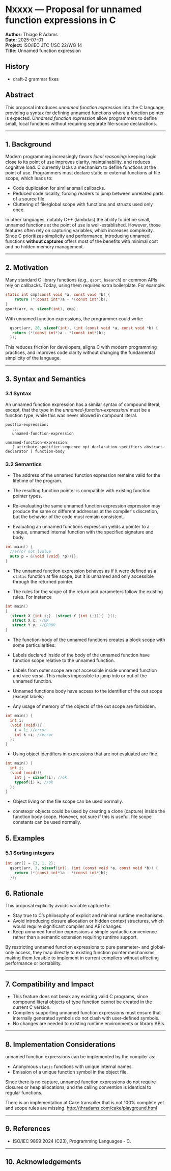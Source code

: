 
# Nxxxx — Proposal for unnamed function expressions in C
**Author:** Thiago R Adams  
**Date:** 2025-07-01  
**Project:** ISO/IEC JTC 1/SC 22/WG 14  
**Title:** Unnamed function expression


## History
- draft-2 grammar fixes

## Abstract

This proposal introduces *unnamed function expression* into the C language, providing a syntax for defining unnamed functions where a function pointer is expected. *Unnamed function expression* allow programmers to define small, local functions without requiring separate file-scope declarations. 

---

## 1. Background

Modern programming increasingly favors *local reasoning*: keeping logic close to its point of use improves clarity, maintainability, and reduces cognitive load. C currently lacks a mechanism to define functions at the point of use. Programmers must declare static or external functions at file scope, which leads to:
- Code duplication for similar small callbacks.
- Reduced code locality, forcing readers to jump between unrelated parts of a source file.
- Cluttering of file/global scope with functions and structs used only once.

In other languages, notably C++ (lambdas) the ability to define small, unnamed functions at the point of use is well-established. However, those features often rely on capturing variables, which increases complexity. Since C prioritizes simplicity and performance, introducing unnamed functions **without captures** offers most of the benefits with minimal cost and no hidden memory management.

---

## 2. Motivation

Many standard C library functions (e.g., `qsort`, `bsearch`) or common APIs rely on callbacks. Today, using them requires extra boilerplate. For example:

```c
static int cmp(const void *a, const void *b) {
    return (*(const int*)a - *(const int*)b);
}
qsort(arr, n, sizeof(int), cmp);
````

With unnamed function expressions, the programmer could write:

```c
  qsort(arr, 20, sizeof(int), (int (const void *a, const void *b) {
   return (*(const int*)a - *(const int*)b);
  });
```

This reduces friction for developers, aligns C with modern programming practices, and improves code clarity without changing the fundamental simplicity of the language.

---

## 3. Syntax and Semantics

### 3.1 Syntax

An unnamed function expression has a similar syntax of compound literal, except, that the type in the *unnamed-function-expression*/ must be a function type, while this was never allowed in compount literal.

``` 
postfix-expression: 
   ...      
   unnamed-function-expression     
  
unnamed-function-expression:
   ( attribute-specifier-sequence opt declaration-specifiers abstract-declarator ) function-body  
 ```


### 3.2 Semantics

* The address of the unnamed function expression remains valid for the lifetime of the program.

* The resulting function pointer is compatible with existing function pointer types.

* Re-evaluating the same unnamed function expression expression may produce the same or different addresses at the compiler's discretion, but the behavior of the code must remain consistent.

* Evaluating an unnamed functions expression yields a pointer to a unique, unnamed internal function with the specified signature and body.

  
```c
int main() { 
  //error not lvalue
  auto p = &(void (void} *p)){};
}
```

* The unnamed function expression behaves as if it were defined as a `static` function at file scope, but it is unnamed and only accessible through the returned pointer.

* The rules for the scope of the return and parameters follow the existing rules. For instance
  
```c
int main()
{
  (struct X {int i;}  (struct Y {int i;})){  }();
   struct X x; //OK
   struct Y y; //ERROR
}
```

* The function-body of the unnamed functions creates a block scope with some particularities:
 
* Labels declared inside of the body of the unnamed function have function scope relative to the unnamed function.

* Labels from outer scope are not accessible inside unnamed function and vice versa. This makes impossible to jump into or out of the unnamed function.

* Unnamed functions body have access to the identifier of the out scope (except labels)

* Any usage of memory of the objects of the out scope are forbidden.

```c
int main() {
  int i;
  (void (void)){
    i = 1; //error
    int k =i; //error    
  };
}
```

* Using object identifiers in expressions that are not evaluated are fine.
```c
int main() {
  int i;
  (void (void)){
    int j = sizeof(i); //ok
    typeof(i) k; //ok
  };
}
```

* Object living on the file scope can be used normally.

* constexpr objects could be used by creating a clone (capture) inside the function body scope. However, not sure if this is useful. file scope constants can be used normally.




## 5. Examples

### 5.1 Sorting integers

```c
int arr[] = {3, 1, 2};
  qsort(arr, 3, sizeof(int), (int (const void *a, const void *b)) {
    return (*(const int*)a - *(const int*)b);
  });
```


## 6. Rationale

This proposal explicitly avoids variable capture to:

* Stay true to C’s philosophy of explicit and minimal runtime mechanisms.
* Avoid introducing closure allocation or hidden context structures, which would require significant compiler and ABI changes.
* Keep unnamed function expressions a simple syntactic convenience rather than a semantic extension requiring runtime support.

By restricting unnamed function expressions to pure parameter- and global-only access, they map directly to existing function pointer mechanisms, making them feasible to implement in current compilers without affecting performance or portability.

---

## 7. Compatibility and Impact

* This feature does not break any existing valid C programs, since compound literal objects of type function cannot be created in the current C version. 
* Compilers supporting unnamed function expressions must ensure that internally generated symbols do not clash with user-defined symbols.
* No changes are needed to existing runtime environments or library ABIs.

---

## 8. Implementation Considerations

unnamed function expressions can be implemented by the compiler as:

* Anonymous `static` functions with unique internal names.
* Emission of a unique function symbol in the object file.

Since there is no capture, unnamed function expressions do not require closures or heap allocations, and the calling convention is identical to regular functions.
  
There is an implementation at Cake transpiler that is not 100% complete yet and scope rules are missing.
http://thradams.com/cake/playground.html  

---

## 9. References

* ISO/IEC 9899:2024 (C23), Programming Languages - C.

---

## 10. Acknowledgements
